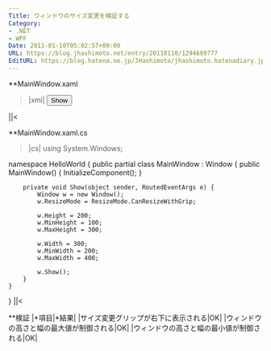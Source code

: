 ```yaml
---
Title: ウィンドウのサイズ変更を検証する
Category:
- .NET
- WPF
Date: 2011-01-10T05:02:57+09:00
URL: https://blog.jhashimoto.net/entry/20110110/1294689777
EditURL: https://blog.hatena.ne.jp/JHashimoto/jhashimoto.hatenadiary.jp/atom/entry/12921228815717258292
---
```


**MainWindow.xaml
>|xml|
<Window x:Class="HelloWorld.MainWindow"
        xmlns="http://schemas.microsoft.com/winfx/2006/xaml/presentation"
        xmlns:x="http://schemas.microsoft.com/winfx/2006/xaml"
        Title="MainWindow" Height="200" Width="300">
    <StackPanel>
        <Button Click="Show">Show</Button>
    </StackPanel>
</Window>
||<

**MainWindow.xaml.cs
>|cs|
using System.Windows;

namespace HelloWorld {
    public partial class MainWindow : Window {
        public MainWindow() {
            InitializeComponent();
        }

        private void Show(object sender, RoutedEventArgs e) {
            Window w = new Window();
            w.ResizeMode = ResizeMode.CanResizeWithGrip;

            w.Height = 200;
            w.MinHeight = 100;
            w.MaxHeight = 300;

            w.Width = 300;
            w.MinWidth = 200;
            w.MaxWidth = 400;
            
            w.Show();
        }
    }
}
||<

**検証
|*項目|*結果|
|サイズ変更グリップが右下に表示される|OK|
|ウィンドウの高さと幅の最大値が制御される|OK|
|ウィンドウの高さと幅の最小値が制御される|OK|
